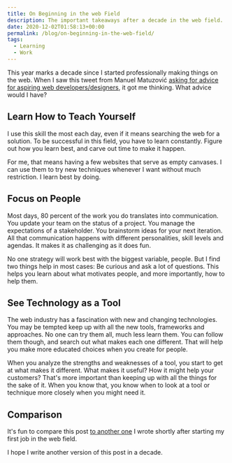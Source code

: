 ```yaml
---
title: On Beginning in the web Field
description: The important takeaways after a decade in the web field.
date: 2020-12-02T01:58:13+00:00
permalink: /blog/on-beginning-in-the-web-field/
tags:
  - Learning
  - Work
---
```


This year marks a decade since I started professionally making things on the web. When I saw this tweet from Manuel Matuzović [asking for advice for aspiring web developers/designers](https://twitter.com/mmatuzo/status/1312980673943285760), it got me thinking. What advice would I have?

## Learn How to Teach Yourself

I use this skill the most each day, even if it means searching the web for a solution. To be successful in this field, you have to learn constantly. Figure out how you learn best, and carve out time to make it happen.

For me, that means having a few websites that serve as empty canvases. I can use them to try new techniques whenever I want without much restriction. I learn best by doing.

## Focus on People

Most days, 80 percent of the work you do translates into communication. You update your team on the status of a project. You manage the expectations of a stakeholder. You brainstorm ideas for your next iteration. All that communication happens with different personalities, skill levels and agendas. It makes it as challenging as it does fun.

No one strategy will work best with the biggest variable, people. But I find two things help in most cases: Be curious and ask a lot of questions. This helps you learn about what motivates people, and more importantly, how to help them.

## See Technology as a Tool

The web industry has a fascination with new and changing technologies. You may be tempted keep up with all the new tools, frameworks and approaches. No one can try them all, much less learn them. You can follow them though, and search out what makes each one different. That will help you make more educated choices when you create for people.

When you analyze the strengths and weaknesses of a tool, you start to get at what makes it different. What makes it useful? How it might help your customers? That's more important than keeping up with all the things for the sake of it. When you know that, you know when to look at a tool or technique more closely when you might need it.

## Comparison

It's fun to compare this post [to another one](/blog/since-grad-school/) I wrote shortly after starting my first job in the web field.

I hope I write another version of this post in a decade.
